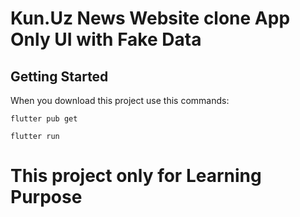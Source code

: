# Kun.Uz News Website clone App Only UI with Fake Data

## Getting Started

When you download this project use this commands:

`flutter pub get`

`flutter run`

# This project only for Learning Purpose
